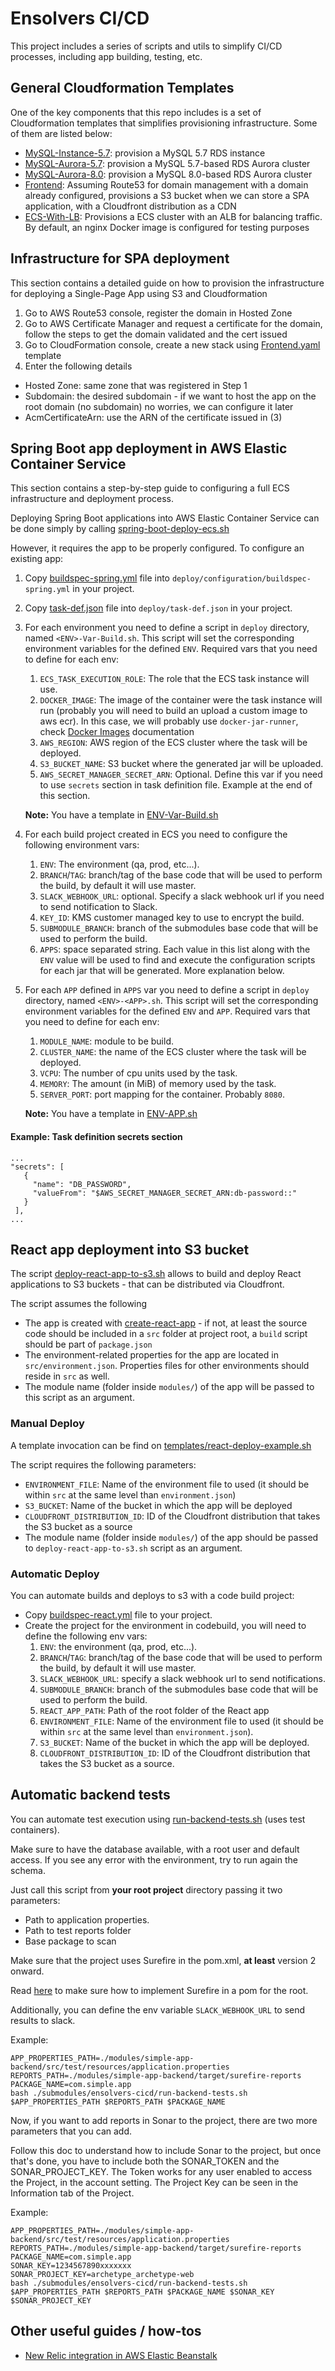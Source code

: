 # Ensolvers CI/CD

This project includes a series of scripts and utils to simplify CI/CD processes, including app building, testing, etc.

## General Cloudformation Templates

One of the key components that this repo includes is a set of Cloudformation templates that simplifies provisioning
infrastructure. Some of them are listed below:

- [MySQL-Instance-5.7](templates/MySQL-Instance-5.7.yaml): provision a MySQL 5.7 RDS instance
- [MySQL-Aurora-5.7](templates/MySQL-Aurora-5.7.yaml): provision a MySQL 5.7-based RDS Aurora cluster
- [MySQL-Aurora-8.0](templates/MySQL-Aurora-8.0.yaml): provision a MySQL 8.0-based RDS Aurora cluster
- [Frontend](templates/Frontend.yaml): Assuming Route53 for domain management with a domain already configured, provisions a 
S3 bucket when we can store a SPA application, with a Cloudfront distribution as a CDN
- [ECS-With-LB](templates/ECS-With-LB.yaml): Provisions a ECS cluster with an ALB for balancing traffic. By default, an nginx 
Docker image is configured for testing purposes

## Infrastructure for SPA deployment

This section contains a detailed guide on how to provision the infrastructure for deploying a Single-Page App using S3 and Cloudformation

1. Go to AWS Route53 console, register the domain in Hosted Zone
2. Go to AWS Certificate Manager and request a certificate for the domain, follow the steps to get the domain validated and the cert issued
3. Go to CloudFormation console, create a new stack using [Frontend.yaml](templates/Frontend.yaml) template
4. Enter the following details
- Hosted Zone: same zone that was registered in Step 1
- Subdomain: the desired subdomain - if we want to host the app on the root domain (no subdomain) no worries, we can configure it later
- AcmCertificateArn: use the ARN of the certificate issued in (3)


## Spring Boot app deployment in AWS Elastic Container Service

This section contains a step-by-step guide to configuring a full ECS infrastructure and deployment process. 

Deploying Spring Boot applications into AWS Elastic Container Service can be done simply by calling
[spring-boot-deploy-ecs.sh](spring-boot-deploy-ecs.sh)

However, it requires the app to be properly configured. To configure an existing app:

1. Copy [buildspec-spring.yml](templates/ecs/buildspec-spring.yml) file into `deploy/configuration/buildspec-spring.yml` in your project.

2. Copy [task-def.json](templates/ecs/task-def.json) file into `deploy/task-def.json` in your project.


3. For each environment you need to define a script in `deploy` directory, named `<ENV>-Var-Build.sh`. This script will set the corresponding environment variables for the defined `ENV`. 
Required vars that you need to define for each env:
   1. `ECS_TASK_EXECUTION_ROLE`: The role that the ECS task instance will use.
   2. `DOCKER_IMAGE`: The image of the container were the task instance will run (probably you will need to build an upload a custom image to aws ecr). In this case, we will probably use 
   `docker-jar-runner`, check [Docker Images](docker/README.md) documentation
   3. `AWS_REGION`: AWS region of the ECS cluster where the task will be deployed.
   4. `S3_BUCKET_NAME`: S3 bucket where the generated jar will be uploaded.
   5. `AWS_SECRET_MANAGER_SECRET_ARN`: Optional. Define this var if you need to use `secrets` section in task definition file. Example at the end of this section.

   **Note:** You have a template in [ENV-Var-Build.sh](templates/ecs/ENV-Var-Build.sh)

4. For each build project created in ECS you need to configure the following environment vars:
   1. `ENV`: The environment (qa, prod, etc...).
   2. `BRANCH`/`TAG`: branch/tag of the base code that will be used to perform the build, by default it will use master.
   3. `SLACK_WEBHOOK_URL`: optional. Specify a slack webhook url if you need to send notification to Slack.
   4. `KEY_ID`: KMS customer managed key to use to encrypt the build.
   5. `SUBMODULE_BRANCH`: branch of the submodules base code that will be used to perform the build.
   6. `APPS`: space separated string. Each value in this list along with the `ENV` value will be used to find and execute the configuration scripts for each jar that will be generated. More explanation below.

5. For each `APP` defined in `APPS` var you need to define a script in `deploy` directory, named `<ENV>-<APP>.sh`. This script will set the corresponding environment variables for the defined `ENV` and `APP`. Required vars that you need to define for each env:
   1. `MODULE_NAME`: module to be build.
   2. `CLUSTER_NAME`: the name of the ECS cluster where the task will be deployed.
   3. `VCPU`: The number of cpu units used by the task.
   4. `MEMORY`: The amount (in MiB) of memory used by the task.
   5. `SERVER_PORT`: port mapping for the container. Probably `8080`.

   **Note:** You have a template in [ENV-APP.sh](templates/ecs/ENV-APP.sh)

#### Example: Task definition secrets section
   ```
   ...
   "secrets": [
      {
        "name": "DB_PASSWORD",
        "valueFrom": "$AWS_SECRET_MANAGER_SECRET_ARN:db-password::"
      }
    ],
   ...
   ```
## React app deployment into S3 bucket

The script [deploy-react-app-to-s3.sh](deploy-react-app-to-s3.sh) allows to build and deploy React applications to S3 buckets - that can be distributed via Cloudfront.

The script assumes the following

- The app is created with [create-react-app](https://reactjs.org/docs/create-a-new-react-app.html) - if not, at least the source code should be included in a `src` folder at project root, a `build` script should be part of `package.json`
- The environment-related properties for the app are located in `src/environment.json`. Properties files for other environments should reside in `src` as well.
- The module name (folder inside `modules/`) of the app will be passed to this script as an argument.

### Manual Deploy
A template invocation can be find on [templates/react-deploy-example.sh](templates/react-deploy-example.sh)

The script requires the following parameters:

- `ENVIRONMENT_FILE`:  Name of the environment file to used (it should be within `src` at the same level than `environment.json`)
- `S3_BUCKET`: Name of the bucket in which the app will be deployed
- `CLOUDFRONT_DISTRIBUTION_ID`: ID of the Cloudfront distribution that takes the S3 bucket as a source
- The module name (folder inside `modules/`) of the app should be passed to `deploy-react-app-to-s3.sh` script as an argument.

### Automatic Deploy
You can automate builds and deploys to s3 with a code build project:

- Copy [buildspec-react.yml](templates/buildspec-react.yml) file to your project.
- Create the project for the environment in codebuild, you will need to define the following env vars:
    1. `ENV`: the environment (qa, prod, etc...).
    2. `BRANCH`/`TAG`: branch/tag of the base code that will be used to perform the build, by default it will use master.
    3. `SLACK_WEBHOOK_URL`: specify a slack webhook url to send notifications.
    4. `SUBMODULE_BRANCH`: branch of the submodules base code that will be used to perform the build.
    5. `REACT_APP_PATH`: Path of the root folder of the React app
    6. `ENVIRONMENT_FILE`:  Name of the environment file to used (it should be within `src` at the same level than `environment.json`).
    7. `S3_BUCKET`: Name of the bucket in which the app will be deployed.
    8. `CLOUDFRONT_DISTRIBUTION_ID`: ID of the Cloudfront distribution that takes the S3 bucket as a source.

## Automatic backend tests
You can automate test execution using [run-backend-tests.sh](run-backend-tests.sh) (uses test containers).

Make sure to have the database available, with a root user and default access.
If you see any error with the environment, try to run again the schema.

Just call this script from **your root project** directory passing it two parameters:

- Path to application properties.
- Path to test reports folder
- Base package to scan

Make sure that the project uses Surefire in the pom.xml, **at least** version 2 onward.

Read [here](https://www.baeldung.com/maven-surefire-plugin) to make sure how to implement 
Surefire in a pom for the root.

Additionally, you can define the env variable `SLACK_WEBHOOK_URL` to send results to slack.

Example:
```
APP_PROPERTIES_PATH=./modules/simple-app-backend/src/test/resources/application.properties
REPORTS_PATH=./modules/simple-app-backend/target/surefire-reports
PACKAGE_NAME=com.simple.app
bash ./submodules/ensolvers-cicd/run-backend-tests.sh $APP_PROPERTIES_PATH $REPORTS_PATH $PACKAGE_NAME
```

Now, if you want to add reports in Sonar to the project, there are two more parameters that you can add.

Follow this doc to understand how to include Sonar to the project, but once that's done, you have to include both the
SONAR_TOKEN and the SONAR_PROJECT_KEY. The Token works for any user enabled to access the Project, in the account setting.
The Project Key can be seen in the Information tab of the Project.

Example:
```
APP_PROPERTIES_PATH=./modules/simple-app-backend/src/test/resources/application.properties
REPORTS_PATH=./modules/simple-app-backend/target/surefire-reports
PACKAGE_NAME=com.simple.app
SONAR_KEY=1234567890xxxxxxx
SONAR_PROJECT_KEY=archetype_archetype-web
bash ./submodules/ensolvers-cicd/run-backend-tests.sh $APP_PROPERTIES_PATH $REPORTS_PATH $PACKAGE_NAME $SONAR_KEY $SONAR_PROJECT_KEY
```

## Other useful guides / how-tos

* [New Relic integration in AWS Elastic Beanstalk](docs/New_Relic_Integration_EBS.md)
